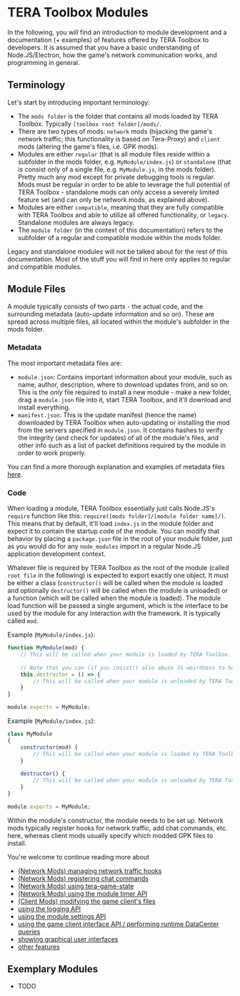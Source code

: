 # TERA Toolbox Modules
In the following, you will find an introduction to module development and a documentation (+ examples) of features offered by TERA Toolbox to developers. It is assumed that you have a basic understanding of Node.JS/Electron, how the game's network communication works, and programming in general.

## Terminology
Let's start by introducing important terminology:
- The `mods folder` is the folder that contains all mods loaded by TERA Toolbox. Typically `[toolbox root folder]/mods/`.
- There are two types of mods: `network` mods (hijacking the game's network traffic; this functionality is based on Tera-Proxy) and `client` mods (altering the game's files, i.e. GPK mods).
- Modules are either `regular` (that is all module files reside within a subfolder in the mods folder, e.g. `MyModule/index.js`) or `standalone` (that is consist only of a single file, e.g. `MyModule.js`, in the mods folder). Pretty much any mod except for private debugging tools is regular. Mods must be regular in order to be able to leverage the full potential of TERA Toolbox - standalone mods can only access a severely limited feature set (and can only be network mods, as explained above).
- Modules are either `compatible`, meaning that they are fully compatible with TERA Toolbox and able to utilize all offered functionality, or `legacy`. Standalone modules are always legacy.
- The `module folder` (in the context of this documentation) refers to the subfolder of a regular and compatible module within the mods folder.

Legacy and standalone modules will not be talked about for the rest of this documentation. Most of the stuff you will find in here only applies to regular and compatible modules.

## Module Files
A module typically consists of two parts - the actual code, and the surrounding metadata (auto-update information and so on). These are spread across multiple files, all located within the module's subfolder in the mods folder.
### Metadata
The most important metadata files are:
- `module.json`: Contains important information about your module, such as name, author, description, where to download updates from, and so on. This is the _only_ file required to install a new module - make a new folder, drag a `module.json` file into it, start TERA Toolbox, and it'll download and install everything.
- `manifest.json`: This is the update manifest (hence the name) downloaded by TERA Toolbox when auto-updating or installing the mod from the servers specified in `module.json`. It contains hashes to verify the integrity (and check for updates) of all of the module's files, and other info such as a list of packet definitions required by the module in order to work properly.

You can find a more thorough explanation and examples of metadata files [here](metadata.md).
### Code
When loading a module, TERA Toolbox essentially just calls Node.JS's `require` function like this: `require([mods folder]/[module folder name]/)`. This means that by default, it'll load `index.js` in the module folder and expect it to contain the startup code of the module. You can modify that behavior by placing a `package.json` file in the root of your module folder, just as you would do for any `node_modules` import in a regular Node.JS application development context.

Whatever file is required by TERA Toolbox as the root of the module (called `root file` in the following) is expected to export exactly one object. It must be either a class (`constructor()` will be called when the module is loaded and optionally `destructor()` will be called when the module is unloaded) or a function (which will be called when the module is loaded). The module load function will be passed a single argument, which is the interface to be used by the module for any interaction with the framework. It is typically called `mod`.

Example (`MyModule/index.js`):
```js
function MyModule(mod) {
    // This will be called when your module is loaded by TERA Toolbox.
    
    // Note that you can (if you insist!) also abuse JS weirdness to have a "destructor" even when using functions:
    this.destructor = () => {
        // This will be called when your module is unloaded by TERA Toolbox (optional).
    }
}

module.exports = MyModule;
```

Example (`MyModule/index.js`):
```js
class MyModule
{
    constructor(mod) {
        // This will be called when your module is loaded by TERA Toolbox.
    }
    
    destructor() {
        // This will be called when your module is unloaded by TERA Toolbox (optional).
    }
}

module.exports = MyModule;
```

Within the module's constructor, the module needs to be set up. Network mods typically register hooks for network traffic, add chat commands, etc. here, whereas client mods usually specify which modded GPK files to install.

You're welcome to continue reading more about
- [(Network Mods) managing network traffic hooks](hooks.md)
- [(Network Mods) registering chat commands](command.md)
- [(Network Mods) using tera-game-state](tera-game-state.md)
- [(Network Mods) using the module timer API](timers.md)
- [(Client Mods) modifying the game client's files](client-mods.md)
- [using the logging API](logging.md)
- [using the module settings API](settings.md)
- [using the game client interface API / performing runtime DataCenter queries](client-interface.md)
- [showing graphical user interfaces](gui.md)
- [other features](other.md)

## Exemplary Modules
- TODO
